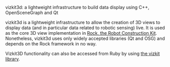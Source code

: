 vizkit3d: a lightweight infrastructure to build data display using C++, OpenSceneGraph and Qt

vizkit3d is a lightweight infrastructure to allow the creation of 3D views to display
data (and in particular data related to robotic sensing) live. It is used as the
core 3D view implementation in [Rock, the Robot Construction Kit](http://rock-robotics.org).
Nonetheless, vizkit3d uses only widely accepted libraries (Qt and OSG) and depends
on the Rock framework in no way.

Vizkit3D functionality can also be accessed from Ruby by using
[the vizkit library](https://github.com/rock-core/gui-vizkit).
